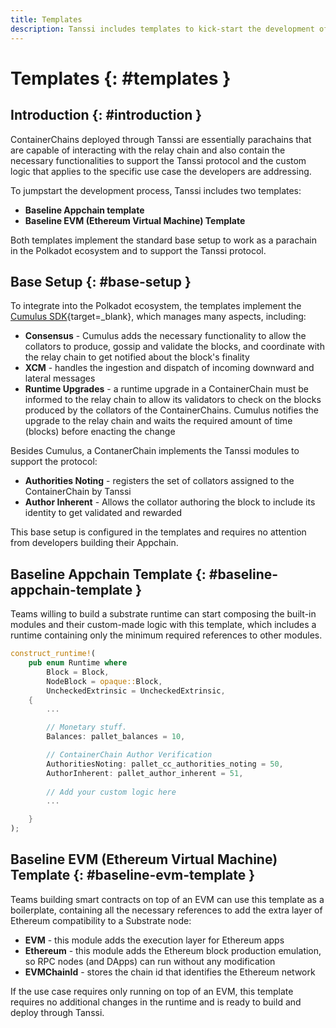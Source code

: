 ```yaml
---
title: Templates
description: Tanssi includes templates to kick-start the development of an Appchain, one for a Substrate-oriented runtime and another featuring full EVM (Ethereum) support.
---
```


# Templates {: #templates } 

## Introduction {: #introduction }

ContainerChains deployed through Tanssi are essentially parachains that are capable of interacting with the relay chain and also contain the necessary functionalities to support the Tanssi protocol and the custom logic that applies to the specific use case the developers are addressing.

To jumpstart the development process, Tanssi includes two templates:

- **Baseline Appchain template**
- **Baseline EVM (Ethereum Virtual Machine) Template**

Both templates implement the standard base setup to work as a parachain in the Polkadot ecosystem and to support the Tanssi protocol.

## Base Setup {: #base-setup }

To integrate into the Polkadot ecosystem, the templates implement the [Cumulus SDK](https://github.com/paritytech/cumulus){target=_blank}, which manages many aspects, including: 

- **Consensus** - Cumulus adds the necessary functionality to allow the collators to produce, gossip and validate the blocks, and coordinate with the relay chain to get notified about the block's finality 
- **XCM** - handles the ingestion and dispatch of incoming downward and lateral messages
- **Runtime Upgrades** - a runtime upgrade in a ContainerChain must be informed to the relay chain to allow its validators to check on the blocks produced by the collators of the ContainerChains. Cumulus notifies the upgrade to the relay chain and waits the required amount of time (blocks) before enacting the change

Besides Cumulus, a ContanerChain implements the Tanssi modules to support the protocol:

- **Authorities Noting** - registers the set of collators assigned to the ContainerChain by Tanssi
- **Author Inherent** - Allows the collator authoring the block to include its identity to get validated and rewarded

This base setup is configured in the templates and requires no attention from developers building their Appchain.

## Baseline Appchain Template {: #baseline-appchain-template }

Teams willing to build a substrate runtime can start composing the built-in modules and their custom-made logic with this template, which includes a runtime containing only the minimum required references to other modules.

```rust
construct_runtime!(
    pub enum Runtime where
        Block = Block,
        NodeBlock = opaque::Block,
        UncheckedExtrinsic = UncheckedExtrinsic,
    {
        ...

        // Monetary stuff.
        Balances: pallet_balances = 10,

        // ContainerChain Author Verification
        AuthoritiesNoting: pallet_cc_authorities_noting = 50,
        AuthorInherent: pallet_author_inherent = 51,
        
        // Add your custom logic here
        ...

    }
);
```

## Baseline EVM (Ethereum Virtual Machine) Template {: #baseline-evm-template }

Teams building smart contracts on top of an EVM can use this template as a boilerplate, containing all the necessary references to add the extra layer of Ethereum compatibility to a Substrate node: 

- **EVM** - this module adds the execution layer for Ethereum apps
- **Ethereum** - this module adds the Ethereum block production emulation, so RPC nodes (and DApps) can run without any modification
- **EVMChainId** - stores the chain id that identifies the Ethereum network

If the use case requires only running on top of an EVM, this template requires no additional changes in the runtime and is ready to build and deploy through Tanssi.
